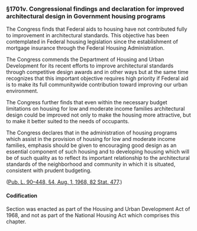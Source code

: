 ### §1701v. Congressional findings and declaration for improved architectural design in Government housing programs ###

The Congress finds that Federal aids to housing have not contributed fully to improvement in architectural standards. This objective has been contemplated in Federal housing legislation since the establishment of mortgage insurance through the Federal Housing Administration.

The Congress commends the Department of Housing and Urban Development for its recent efforts to improve architectural standards through competitive design awards and in other ways but at the same time recognizes that this important objective requires high priority if Federal aid is to make its full communitywide contribution toward improving our urban environment.

The Congress further finds that even within the necessary budget limitations on housing for low and moderate income families architectural design could be improved not only to make the housing more attractive, but to make it better suited to the needs of occupants.

The Congress declares that in the administration of housing programs which assist in the provision of housing for low and moderate income families, emphasis should be given to encouraging good design as an essential component of such housing and to developing housing which will be of such quality as to reflect its important relationship to the architectural standards of the neighborhood and community in which it is situated, consistent with prudent budgeting.

([Pub. L. 90–448, §4, Aug. 1, 1968, 82 Stat. 477](/statviewer.htm?volume=82&page=477).)

#### Codification ####

Section was enacted as part of the Housing and Urban Development Act of 1968, and not as part of the National Housing Act which comprises this chapter.